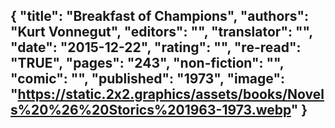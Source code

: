 {
 "title": "Breakfast of Champions",
 "authors": "Kurt Vonnegut",
 "editors": "",
 "translator": "",
 "date": "2015-12-22",
 "rating": "",
 "re-read": "TRUE",
 "pages": "243",
 "non-fiction": "",
 "comic": "",
 "published": "1973",
 "image": "https://static.2x2.graphics/assets/books/Novels%20%26%20Storics%201963-1973.webp"
}
---
